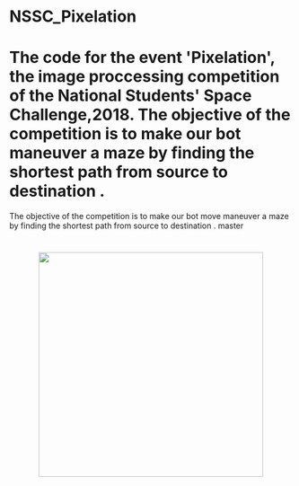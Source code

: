 # NSSC_Pixelation

The code for the event 'Pixelation', the image proccessing competition of the National Students' Space Challenge,2018. The objective of the competition is to make our bot maneuver a maze by finding the shortest path from source to destination . 
=======

The objective of the competition is to make our bot move maneuver a maze by finding the shortest path from source to destination . 
master

<h1 align="center">
	<img width="400" src="http://www.nssc.in/event/pixel.jpg">
	<br>
	<br>
</h1>
